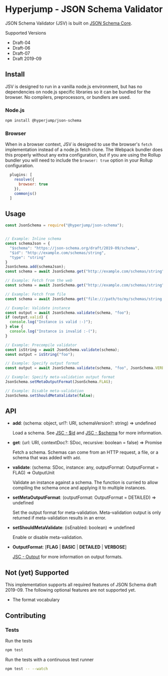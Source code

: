 # Hyperjump - JSON Schema Validator
JSON Schema Validator (JSV) is built on [JSON Schema Core](https://github.com/hyperjump-io/json-schema-core).

Supported Versions
* Draft-04
* Draft-06
* Draft-07
* Draft 2019-09

## Install
JSV is designed to run in a vanilla node.js environment, but has no dependencies
on node.js specific libraries so it can be bundled for the browser.  No
compilers, preprocessors, or bundlers are used.

### Node.js
```bash
npm install @hyperjump/json-schema
```

### Browser
When in a browser context, JSV is designed to use the browser's `fetch`
implementation instead of a node.js fetch clone. The Webpack bundler does this
properly without any extra configuration, but if you are using the Rollup
bundler you will need to include the `browser: true` option in your Rollup
configuration.

```javascript
  plugins: [
    resolve({
      browser: true
    }),
    commonjs()
  ]
```

## Usage
```javascript
const JsonSchema = require("@hyperjump/json-schema");


// Example: Inline schema
const schemaJson = {
  "$schema": "https://json-schema.org/draft/2019-09/schema",
  "$id": "http://example.com/schemas/string",
  "type": "string"
}
JsonSchema.add(schemaJson);
const schema = await JsonSchema.get("http://example.com/schemas/string");

// Example: Fetch from the web
const schema = await JsonSchema.get("http://example.com/schemas/string");

// Example: Fetch from file
const schema = await JsonSchema.get("file:///path/to/my/schemas/string.schema.json");

// Example: Validate instance
const output = await JsonSchema.validate(schema, "foo");
if (output.valid) {
  console.log("Instance is valid :-)");
} else {
  console.log("Instance is invalid :-(");
}

// Example: Precompile validator
const isString = await JsonSchema.validate(schema);
const output = isString("foo");

// Example: Specify output format
const output = await JsonSchema.validate(schema, "foo", JsonSchema.VERBOSE);

// Example: Specify meta-validation output format
JsonSchema.setMetaOutputFormat(JsonSchema.FLAG);

// Example: Disable meta-validation
JsonSchema.setShouldMetaValidate(false);
```

## API
* **add**: (schema: object, url?: URI, schemaVersion?: string) => undefined

    Load a schema. See [JSC - $id](https://github.com/hyperjump-io/json-schema-core#id)
    and [JSC - $schema](https://github.com/hyperjump-io/json-schema-core#schema-1)
    for more information.
* **get**: (url: URI, contextDoc?: SDoc, recursive: boolean = false) => Promise<SDoc>

    Fetch a schema. Schemas can come from an HTTP request, a file, or a schema
    that was added with `add`.
* **validate**: (schema: SDoc, instance: any, outputFormat: OutputFormat = FLAG) => OutputUnit

    Validate an instance against a schema. The function is curried to allow
    compiling the schema once and applying it to multiple instances.
* **setMetaOutputFormat**: (outputFormat: OutputFormat = DETAILED) => undefined

    Set the output format for meta-validation. Meta-validation output is only
    returned if meta-validation results in an error.
* **setShouldMetaValidate**: (isEnabled: boolean) => undefined

    Enable or disable meta-validation.
* **OutputFormat**: [**FLAG** | **BASIC** | **DETAILED** | **VERBOSE**]

    [JSC - Output](https://github.com/hyperjump-io/json-schema-core#output) for
    more information on output formats.

## Not (yet) Supported
This implementation supports all required features of JSON Schema draft 2019-09.
The following optional features are not supported yet.

* The format vocabulary

## Contributing

### Tests

Run the tests

```bash
npm test
```

Run the tests with a continuous test runner

```bash
npm test -- --watch
```
